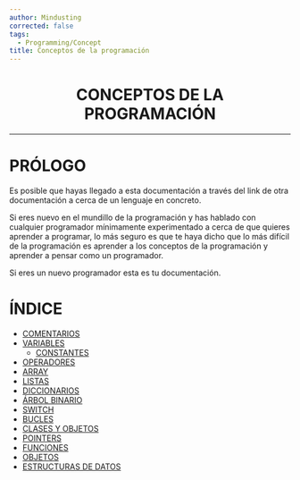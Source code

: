 ```yaml
---
author: Mindusting
corrected: false
tags:
  - Programming/Concept
title: Conceptos de la programación
---
```


<h1 style="text-align:center;">CONCEPTOS DE LA PROGRAMACIÓN</h1>

---

# PRÓLOGO

Es posible que hayas llegado a esta documentación a través del link de otra documentación a cerca de un lenguaje en concreto.

Si eres nuevo en el mundillo de la programación y has hablado con cualquier programador mínimamente experimentado a cerca de que quieres aprender a programar, lo más seguro es que te haya dicho que lo más difícil de la programación es aprender a los conceptos de la programación y aprender a pensar como un programador.

Si eres un nuevo programador esta es tu documentación.

# ÍNDICE

- [COMENTARIOS](pc_comment.md)
- [VARIABLES](pc_variable.md)
    - [CONSTANTES](pc_constant.md)
- [OPERADORES](pc_operator.md)
- [ARRAY](pc_array.md)
- [LISTAS](pc_list.md)
- [DICCIONARIOS](pc_dictionary.md)
- [ÁRBOL BINARIO](pc_btree.md)
- [SWITCH](pc_switch.md)
- [BUCLES](pc_loop.md)
- [CLASES Y OBJETOS](pc_class.md)
- [POINTERS](pc_pointer.md)
- [FUNCIONES](pc_function.md)
- [OBJETOS](pc_object.md)
- [ESTRUCTURAS DE DATOS](pc_data_structures.md)
